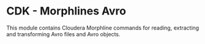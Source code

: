 # CDK - Morphlines Avro

This module contains Cloudera Morphline commands for reading, extracting and transforming Avro files and Avro objects.